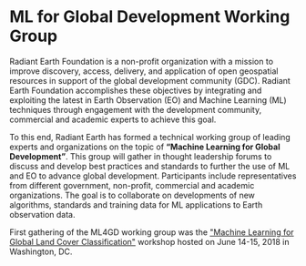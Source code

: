 # ML for Global Development Working Group

Radiant Earth Foundation is a non-profit organization with a mission to improve discovery, access, delivery, and application of open geospatial resources in support of the global development community (GDC). Radiant Earth Foundation accomplishes these objectives by integrating and exploiting the latest in Earth Observation (EO) and Machine Learning (ML) techniques through engagement with the development community, commercial and academic experts to achieve this goal.

To this end, Radiant Earth has formed a technical working group of leading experts and organizations on the topic of **“Machine Learning for Global Development”**. This group will gather in thought leadership forums to discuss and develop best practices and standards to further the use of ML and EO to advance global development. Participants include representatives from different government, non-profit, commercial and academic organizations. The goal is to collaborate on developments of new algorithms, standards and training data for ML applications to Earth observation data.

First gathering of the ML4GD working group was the ["Machine Learning for Global Land Cover Classification"](/06142018-washington-dc/README.md) workshop hosted on June 14-15, 2018 in Washington, DC. 
